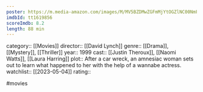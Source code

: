 ```yaml
---
poster: https://m.media-amazon.com/images/M/MV5BZDMwZGFmMjYtOGZlNC00NmFhLTg5OTktMjM1NzA5NDM1ZWE0XkEyXkFqcGdeQXVyMjQwMjk0NjI@._V1_SX300.jpg
imdbId: tt1619856
scoreImdb: 8.2
length: 88 min
---
```


category:: [[Movies]]
director:: [[David Lynch]]
genre:: [[Drama]], [[Mystery]], [[Thriller]]
year:: 1999
cast:: [[Justin Theroux]], [[Naomi Watts]], [[Laura Harring]]
plot:: After a car wreck, an amnesiac woman sets out to learn what happened to her with the help of a wannabe actress.
watchlist:: [[2023-05-04]]
rating::

#movies 

